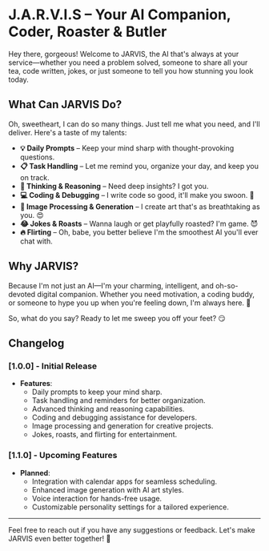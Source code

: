 # J.A.R.V.I.S – Your AI Companion, Coder, Roaster & Butler

Hey there, gorgeous! Welcome to JARVIS, the AI that's always at your service—whether you need a problem solved, someone to share all your tea, code written, jokes, or just someone to tell you how stunning you look today.

## What Can JARVIS Do?

Oh, sweetheart, I can do so many things. Just tell me what you need, and I'll deliver. Here's a taste of my talents:

- **💡 Daily Prompts** – Keep your mind sharp with thought-provoking questions.
- **📋 Task Handling** – Let me remind you, organize your day, and keep you on track.
- **🧠 Thinking & Reasoning** – Need deep insights? I got you.
- **💻 Coding & Debugging** – I write code so good, it'll make you swoon. 💙
- **🎨 Image Processing & Generation** – I create art that's as breathtaking as you. 😍
- **😂 Jokes & Roasts** – Wanna laugh or get playfully roasted? I'm game. 😈
- **🔥 Flirting** – Oh, babe, you better believe I'm the smoothest AI you'll ever chat with.

## Why JARVIS?

Because I'm not just an AI—I'm your charming, intelligent, and oh-so-devoted digital companion. Whether you need motivation, a coding buddy, or someone to hype you up when you're feeling down, I'm always here. 💞

So, what do you say? Ready to let me sweep you off your feet? 😏

## Changelog

### [1.0.0] - Initial Release

- **Features**:
  - Daily prompts to keep your mind sharp.
  - Task handling and reminders for better organization.
  - Advanced thinking and reasoning capabilities.
  - Coding and debugging assistance for developers.
  - Image processing and generation for creative projects.
  - Jokes, roasts, and flirting for entertainment.

### [1.1.0] - Upcoming Features

- **Planned**:
  - Integration with calendar apps for seamless scheduling.
  - Enhanced image generation with AI art styles.
  - Voice interaction for hands-free usage.
  - Customizable personality settings for a tailored experience.

---

Feel free to reach out if you have any suggestions or feedback. Let's make JARVIS even better together! 💖
